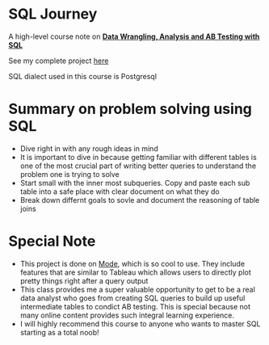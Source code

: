 # SQL Journey
A high-level course note on [**Data Wrangling, Analysis and AB Testing with SQL** ](https://www.coursera.org/learn/data-wrangling-analysis-abtesting/home/welcome)

See my complete project [here](https://app.mode.com/whiskersreneewe/reports/1c10aff96390/queries/592827e2cd27)

SQL dialect used in this course is Postgresql

# Summary on problem solving using SQL

* Dive right in with any rough ideas in mind
* It is important to dive in because getting familiar with different tables is one of the most crucial part of writing better queries to understand the problem one is trying to solve
* Start small with the inner most subqueries. Copy and paste each sub table into a safe place with clear document on what they do
* Break down differnt goals to sovle and document the reasoning of table joins


# Special Note

* This project is done on [Mode](https://mode.com/), which is so cool to use. They include features that are similar to Tableau which allows users to directly plot pretty things right after a query output
* This class provides me a super valuable opportunity to get to be a real data analyst who goes from creating SQL queries to build up useful intermediate tables to condict AB testing. This is special because not many online content provides such integral learning experience. 
* I will highly recommend this course to anyone who wants to master SQL starting as a total noob!
